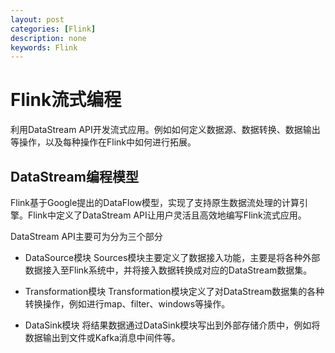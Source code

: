 ```yaml
---
layout: post
categories: [Flink]
description: none
keywords: Flink
---
```

# Flink流式编程
利用DataStream API开发流式应用。例如如何定义数据源、数据转换、数据输出等操作，以及每种操作在Flink中如何进行拓展。

## DataStream编程模型
Flink基于Google提出的DataFlow模型，实现了支持原生数据流处理的计算引擎。Flink中定义了DataStream API让用户灵活且高效地编写Flink流式应用。

DataStream API主要可为分为三个部分
- DataSource模块
Sources模块主要定义了数据接入功能，主要是将各种外部数据接入至Flink系统中，并将接入数据转换成对应的DataStream数据集。

- Transformation模块
Transformation模块定义了对DataStream数据集的各种转换操作，例如进行map、filter、windows等操作。

- DataSink模块
将结果数据通过DataSink模块写出到外部存储介质中，例如将数据输出到文件或Kafka消息中间件等。







